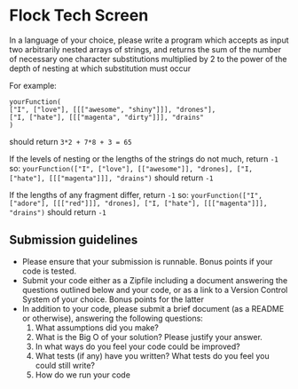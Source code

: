 # Flock Tech Screen
In a language of your choice, please write a program which accepts as input two arbitrarily nested arrays of strings, and returns the sum of the number of necessary one character substitutions multiplied by 2 to the power of the depth of nesting at which substitution must occur

For example:

    yourFunction(
    ["I", ["love"], [[["awesome", "shiny"]]], "drones"],
    ["I, ["hate"], [[["magenta", "dirty"]]], "drains"
    ) 

should return `3*2 + 7*8 + 3 = 65`

If the levels of nesting or the lengths of the strings do not much, return `-1` so:
`yourFunction(["I", ["love"], [["awesome"]], "drones], ["I, ["hate"], [[["magenta"]]], "drains")` should return `-1`

If the lengths of any fragment differ, return `-1` so:
`yourFunction(["I", ["adore"], [[["red"]]], "drones], ["I, ["hate"], [[["magenta"]]], "drains")` should return `-1`


## Submission guidelines
- Please ensure that your submission is runnable. Bonus points if your code is tested.
- Submit your code either as a Zipfile including a document answering the questions outlined below and your code,
or as a link to a Version Control System of your choice. Bonus points for the latter
- In addition to your code, please submit a brief document (as a README or otherwise), answering the following questions:
  1) What assumptions did you make?
  3) What is the Big O of your solution? Please justify your answer.
  3) In what ways do you feel your code could be improved?
  4) What tests (if any) have you written? What tests do you feel you could still write?
  5) How do we run your code
